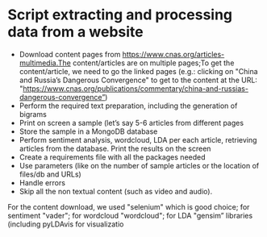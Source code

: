 # Script extracting and processing data from a website

* Download content pages from https://www.cnas.org/articles-multimedia.The content/articles are on multiple pages;To get the content/article, we need to go the linked pages
(e.g.: clicking on "China and Russia’s Dangerous Convergence" to get to the content at the URL: "https://www.cnas.org/publications/commentary/china-and-russias-dangerous-convergence”)
* Perform the required text preparation, including the generation of bigrams
* Print on screen a sample (let’s say 5-6 articles from different pages
* Store the sample in a MongoDB database
* Perform sentiment analysis, wordcloud, LDA per each article, retrieving articles from the database. Print the results on the screen
* Create a requirements file with all the packages needed
* Use parameters (like on the number of sample articles or the location of files/db and URLs)
* Handle errors
* Skip all the non textual content (such as video and audio).

For the content download, we used "selenium" which is good choice; for sentiment "vader"; for wordcloud "wordcloud"; for LDA "gensim” libraries (including pyLDAvis for visualizatio
